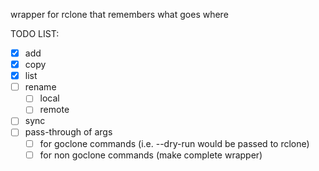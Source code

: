 wrapper for rclone that remembers what goes where

TODO LIST:
 - [x] add
 - [x] copy
 - [x] list
 - [ ] rename
    - [ ] local
    - [ ] remote
 - [ ] sync
 - [ ] pass-through of args
   - [ ] for goclone commands (i.e. --dry-run would be passed to rclone)
   - [ ] for non goclone commands (make complete wrapper)
